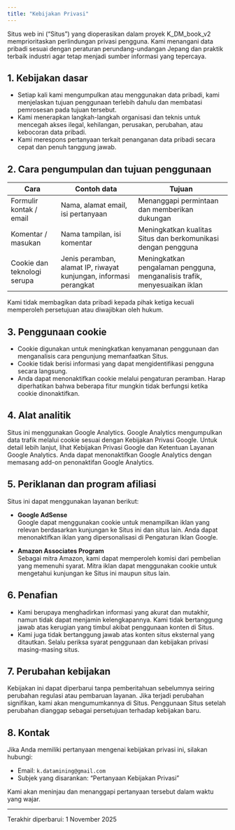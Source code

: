 ```yaml
---
title: "Kebijakan Privasi"
---
```


Situs web ini (“Situs”) yang dioperasikan dalam proyek K_DM_book_v2 memprioritaskan perlindungan privasi pengguna. Kami menangani data pribadi sesuai dengan peraturan perundang-undangan Jepang dan praktik terbaik industri agar tetap menjadi sumber informasi yang tepercaya.

## 1. Kebijakan dasar
- Setiap kali kami mengumpulkan atau menggunakan data pribadi, kami menjelaskan tujuan penggunaan terlebih dahulu dan membatasi pemrosesan pada tujuan tersebut.
- Kami menerapkan langkah-langkah organisasi dan teknis untuk mencegah akses ilegal, kehilangan, perusakan, perubahan, atau kebocoran data pribadi.
- Kami merespons pertanyaan terkait penanganan data pribadi secara cepat dan penuh tanggung jawab.

## 2. Cara pengumpulan dan tujuan penggunaan
| Cara | Contoh data | Tujuan |
| --- | --- | --- |
| Formulir kontak / email | Nama, alamat email, isi pertanyaan | Menanggapi permintaan dan memberikan dukungan |
| Komentar / masukan | Nama tampilan, isi komentar | Meningkatkan kualitas Situs dan berkomunikasi dengan pengguna |
| Cookie dan teknologi serupa | Jenis peramban, alamat IP, riwayat kunjungan, informasi perangkat | Meningkatkan pengalaman pengguna, menganalisis trafik, menyesuaikan iklan |

Kami tidak membagikan data pribadi kepada pihak ketiga kecuali memperoleh persetujuan atau diwajibkan oleh hukum.

## 3. Penggunaan cookie
- Cookie digunakan untuk meningkatkan kenyamanan penggunaan dan menganalisis cara pengunjung memanfaatkan Situs.
- Cookie tidak berisi informasi yang dapat mengidentifikasi pengguna secara langsung.
- Anda dapat menonaktifkan cookie melalui pengaturan peramban. Harap diperhatikan bahwa beberapa fitur mungkin tidak berfungsi ketika cookie dinonaktifkan.

## 4. Alat analitik
Situs ini menggunakan Google Analytics. Google Analytics mengumpulkan data trafik melalui cookie sesuai dengan Kebijakan Privasi Google. Untuk detail lebih lanjut, lihat Kebijakan Privasi Google dan Ketentuan Layanan Google Analytics. Anda dapat menonaktifkan Google Analytics dengan memasang add-on penonaktifan Google Analytics.

## 5. Periklanan dan program afiliasi
Situs ini dapat menggunakan layanan berikut:

- **Google AdSense**  
  Google dapat menggunakan cookie untuk menampilkan iklan yang relevan berdasarkan kunjungan ke Situs ini dan situs lain. Anda dapat menonaktifkan iklan yang dipersonalisasi di Pengaturan Iklan Google.

- **Amazon Associates Program**  
  Sebagai mitra Amazon, kami dapat memperoleh komisi dari pembelian yang memenuhi syarat. Mitra iklan dapat menggunakan cookie untuk mengetahui kunjungan ke Situs ini maupun situs lain.

## 6. Penafian
- Kami berupaya menghadirkan informasi yang akurat dan mutakhir, namun tidak dapat menjamin kelengkapannya. Kami tidak bertanggung jawab atas kerugian yang timbul akibat penggunaan konten di Situs.
- Kami juga tidak bertanggung jawab atas konten situs eksternal yang ditautkan. Selalu periksa syarat penggunaan dan kebijakan privasi masing-masing situs.

## 7. Perubahan kebijakan
Kebijakan ini dapat diperbarui tanpa pemberitahuan sebelumnya seiring perubahan regulasi atau pembaruan layanan. Jika terjadi perubahan signifikan, kami akan mengumumkannya di Situs. Penggunaan Situs setelah perubahan dianggap sebagai persetujuan terhadap kebijakan baru.

## 8. Kontak
Jika Anda memiliki pertanyaan mengenai kebijakan privasi ini, silakan hubungi:

- Email: `k.datamining@gmail.com`  
- Subjek yang disarankan: “Pertanyaan Kebijakan Privasi”

Kami akan meninjau dan menanggapi pertanyaan tersebut dalam waktu yang wajar.

---

Terakhir diperbarui: 1 November 2025
